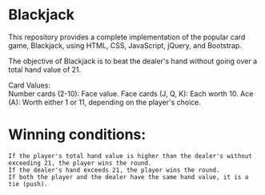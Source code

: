 # Blackjack

This repository provides a complete implementation of the popular card game, Blackjack, using HTML, CSS, JavaScript, jQuery, and Bootstrap. 

The objective of Blackjack is to beat the dealer's hand without going over a total hand value of 21.

Card Values: <br>
    Number cards (2-10): Face value.
    Face cards (J, Q, K): Each worth 10.
    Ace (A): Worth either 1 or 11, depending on the player's choice. <br>

# Winning conditions: <br>
    If the player's total hand value is higher than the dealer's without exceeding 21, the player wins the round.
    If the dealer's hand exceeds 21, the player wins the round.
    If both the player and the dealer have the same hand value, it is a tie (push).
